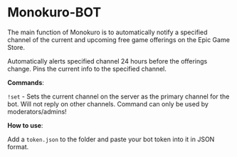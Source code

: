 # Monokuro-BOT
The main function of Monokuro is to automatically notify a specified channel of the current and upcoming free game offerings on the Epic Game Store.

Automatically alerts specified channel 24 hours before the offerings change. Pins the current info to the specified channel.

**Commands**:

`!set` - Sets the current channel on the server as the primary channel for the bot. Will not reply on other channels. Command can only be used by moderators/admins!

**How to use**:

Add a `token.json` to the folder and paste your bot token into it in JSON format.
